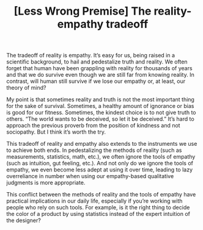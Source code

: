 ﻿---
layout: post
title: "[Less Wrong Premise] The reality-empathy tradeoff"
---

The tradeoff of reality is empathy. It’s easy for us, being raised in a scientific background, to hail and pedestalize truth and reality. We often forget that human have been grappling with reality for thousands of years and that we do survive even though we are still far from knowing reality. In contrast, will human still survive if we lose our empathy or, at least, our theory of mind? 

My point is that sometimes reality and truth is not the most important thing for the sake of survival. Sometimes, a healthy amount of ignorance or bias is good for our fitness. Sometimes, the kindest choice is to not give truth to others. “The world wants to be deceived, so let it be deceived.” It’s hard to approach the previous proverb from the position of kindness and not sociopathy. But I think it’s worth the try.

This tradeoff of reality and empathy also extends to the instruments we use to achieve both ends. In pedestalizing the methods of reality (such as measurements, statistics, math, etc.), we often ignore the tools of empathy (such as intuition, gut feeling, etc.). And not only do we ignore the tools of empathy, we even become less adept at using it over time, leading to lazy overreliance in number when using our empathy-based qualitative judgments is more appropriate.

This conflict between the methods of reality and the tools of empathy have practical implications in our daily life, especially if you’re working with people who rely on such tools. For example, is it the right thing to decide the color of a product by using statistics instead of the expert intuition of the designer? 
